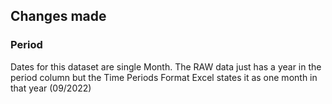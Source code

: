 ## Changes made

### Period

Dates for this dataset are single Month.
The RAW data just has a year in the period column but the Time Periods Format Excel states it as one month in that year (09/2022)


